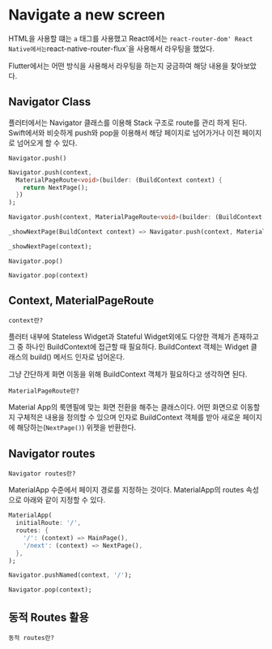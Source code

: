 # Navigate a new screen

HTML을 사용할 떄는 `a` 태그를 사용했고 React에서는 `react-router-dom' React Native에서는`react-native-router-flux\`을 사용해서 라우팅을 했었다.

Flutter에서는 어떤 방식을 사용해서 라우팅을 하는지 궁금하여 해당 내용을 찾아보았다.

## Navigator Class

플러터에서는 Navigator 클래스를 이용해 Stack 구조로 route를 관리 하게 된다. Swift에서와 비슷하게 push와 pop을 이용해서 해당 페이지로 넘어가거나 이전 페이지로 넘어오게 할 수 있다.

`Navigator.push()`

```dart
Navigator.push(context, 
  MaterialPageRoute<void>(builder: (BuildContext context) {
    return NextPage();
  })
);
```

```dart
Navigator.push(context, MaterialPageRoute<void>(builder: (BuildContext context) => NextPage()));
```

```dart
_showNextPage(BuildContext context) => Navigator.push(context, MaterialPageRoute(builder: (context) => NextPage()));

_showNextPage(context);
```

`Navigator.pop()`

```dart
Navigator.pop(context)
```

## Context, MaterialPageRoute

`context란?`

플러터 내부에 Stateless Widget과 Stateful Widget외에도 다양한 객체가 존재하고 그 중 하나인 BuildContext에 접근할 때 필요하다. BuildContext 객체는 Widget 클래스의 build\(\) 메서드 인자로 넘어온다.

그냥 간단하게 화면 이동을 위해 BuildContext 객체가 필요하다고 생각하면 된다.

`MaterialPageRoute란?`

Material App의 룩앤필에 맞는 화면 전환을 해주는 클래스이다. 어떤 화면으로 이동할지 구체적은 내용을 정의할 수 있으며 인자로 BuildContext 객체를 받아 새로운 페이지에 해당하는\(`NextPage()`\) 위젯을 반환한다.

## Navigator routes

`Navigator routes란?`

MaterialApp 수준에서 페이지 경로를 지정하는 것이다. MaterialApp의 routes 속성으로 아래와 같이 지정할 수 있다.

```dart
MaterialApp(
  initialRoute: '/',
  routes: {
    '/': (context) => MainPage(),
    '/next': (context) => NextPage(),
  },
);
```

```dart
Navigator.pushNamed(context, '/');
```

```dart
Navigator.pop(context);
```

## 동적 Routes 활용

`동적 routes란?`

